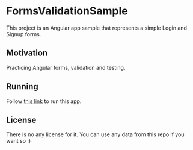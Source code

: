 # FormsValidationSample

This project is an Angular app sample that represents a simple Login and Signup forms.

## Motivation

Practicing Angular forms, validation and testing.

## Running

Follow [this link](https://nrjman.github.io/forms-validation-sample/) to run this app.

## License

There is no any license for it. You can use any data from this repo if you want so :)
